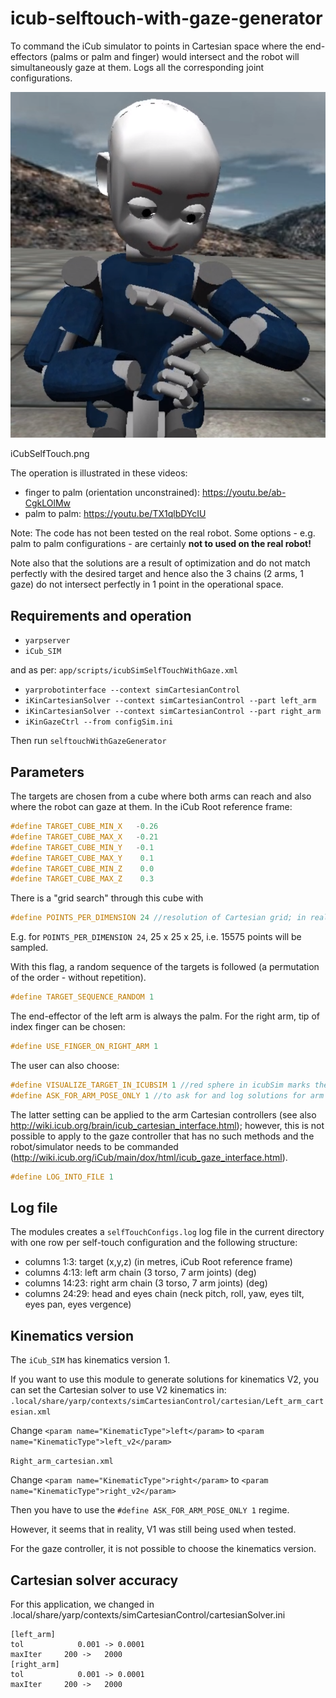 # icub-selftouch-with-gaze-generator
To command the iCub simulator to points in Cartesian space where the end-effectors (palms or palm and finger) would intersect and the robot will simultaneously gaze at them. Logs all the corresponding joint configurations.

![alt text](https://github.com/matejhof/icub-selftouch-with-gaze-generator/blob/master/iCubSelfTouch.png "iCub self-touch")

iCubSelfTouch.png

The operation is illustrated in these videos:
- finger to palm (orientation unconstrained): https://youtu.be/ab-CgkLOlMw
- palm to palm: https://youtu.be/TX1qlbDYcIU

Note: The code has not been tested on the real robot. Some options - e.g. palm to palm configurations - are certainly **not to used on the real robot!**

Note also that the solutions are a result of optimization and do not match perfectly with the desired target and hence also the 3 chains (2 arms, 1 gaze) do not intersect perfectly in 1 point in the operational space. 

## Requirements and operation
- `yarpserver`
- `iCub_SIM`

and as per: `app/scripts/icubSimSelfTouchWithGaze.xml`
- `yarprobotinterface --context simCartesianControl`
- `iKinCartesianSolver --context simCartesianControl --part left_arm`
- `iKinCartesianSolver --context simCartesianControl --part right_arm`
- `iKinGazeCtrl --from configSim.ini`

Then run `selftouchWithGazeGenerator`

## Parameters

The targets are chosen from a cube where both arms can reach and also where the robot can gaze at them.
In the iCub Root reference frame:
```c
#define TARGET_CUBE_MIN_X   -0.26
#define TARGET_CUBE_MAX_X   -0.21
#define TARGET_CUBE_MIN_Y   -0.1
#define TARGET_CUBE_MAX_Y    0.1
#define TARGET_CUBE_MIN_Z    0.0
#define TARGET_CUBE_MAX_Z    0.3 
```
There is a "grid search" through this cube with
```c
#define POINTS_PER_DIMENSION 24 //resolution of Cartesian grid; in reality, it will be this +1 in every dimension
```
E.g. for `POINTS_PER_DIMENSION 24`, 25 x 25 x 25, i.e. 15575 points will be sampled.

With this flag, a random sequence of the targets is followed (a permutation of the order - without repetition).
```c 
#define TARGET_SEQUENCE_RANDOM 1
```

The end-effector of the left arm is always the palm. For the right arm, tip of index finger can be chosen:
```c
#define USE_FINGER_ON_RIGHT_ARM 1
```
The user can also choose:
```c
#define VISUALIZE_TARGET_IN_ICUBSIM 1 //red sphere in icubSim marks the target
#define ASK_FOR_ARM_POSE_ONLY 1 //to ask for and log solutions for arm poses without commanding the simulator
```

The latter setting can be applied to the arm Cartesian controllers (see also http://wiki.icub.org/brain/icub_cartesian_interface.html); however, this is not possible to apply to the gaze controller that has no such methods and the robot/simulator needs to be commanded (http://wiki.icub.org/iCub/main/dox/html/icub_gaze_interface.html).

```c
#define LOG_INTO_FILE 1
```

## Log file
The modules creates a `selfTouchConfigs.log` log file in the current directory with one row per self-touch configuration and the following structure:
- columns 1:3: target (x,y,z) (in metres, iCub Root reference frame)
- columns 4:13: left arm chain (3 torso, 7 arm joints) (deg) 
- columns 14:23: right arm chain (3 torso, 7 arm joints) (deg) 
- columns 24:29: head and eyes chain (neck pitch, roll, yaw, eyes tilt, eyes pan, eyes vergence)

## Kinematics version 
The `iCub_SIM` has kinematics version 1. 


If you want to use this module to generate solutions for kinematics V2, you can set the Cartesian solver to use V2 kinematics in:
`.local/share/yarp/contexts/simCartesianControl/cartesian/Left_arm_cartesian.xml` 

Change `<param name="KinematicType">left</param>` to `<param name="KinematicType">left_v2</param>` 

`Right_arm_cartesian.xml` 

Change `<param name="KinematicType">right</param>` to `<param name="KinematicType">right_v2</param>`

Then you have to use the `#define ASK_FOR_ARM_POSE_ONLY 1` regime.

However, it seems that in reality, V1 was still being used when tested.

For the gaze controller, it is not possible to choose the kinematics version.

## Cartesian solver accuracy
For this application, we changed in .local/share/yarp/contexts/simCartesianControl/cartesianSolver.ini
```
[left_arm]
tol            0.001 -> 0.0001
maxIter     200 ->   2000
[right_arm]
tol            0.001 -> 0.0001
maxIter     200 ->   2000
```


